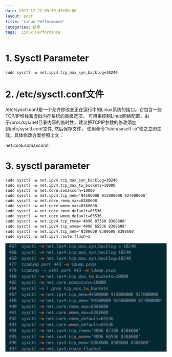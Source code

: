 ```yaml
---
date: 2017-12-22 09:50:47+00:00
layout: post
title: 'Linux Pefformance'
categories: 技术
tags:  Linux Performance
---
```


# 1. Sysctl Parameter
```
sudo sysctl -w net.ipv4.tcp_max_syn_backlog=10240

```
# 2. /etc/sysctl.conf文件

/etc/sysctl.conf是一个允许你改变正在运行中的Linux系统的接口。它包含一些TCP/IP堆栈和虚拟内存系统的高级选项，
可用来控制Linux网络配置，由于/proc/sys/net目录内容的临时性，建议把TCPIP参数的修改添加到/etc/sysctl.conf文件, 然后保存文件，
使用命令“/sbin/sysctl –p”使之立即生效。具体修改方案参照上文：

net.core.somaxconn

# 3. sysctl parameter

```
sudo sysctl -w net.ipv4.tcp_max_syn_backlog=10240
sudo sysctl -w net.ipv4.tcp_max_tw_buckets=10000
sudo sysctl -w net.core.somaxconn=10000
sudo sysctl -w net.ipv4.tcp_mem='94500000 915000000 927000000'
sudo sysctl -w net.core.rmem_max=8388608
sudo sysctl -w net.core.wmem_max=8388608
sudo sysctl -w net.core.rmem_default=65536
sudo sysctl -w net.core.wmem_default=65536
sudo sysctl -w net.ipv4.tcp_rmem='4096 87380 8388608'
sudo sysctl -w net.ipv4.tcp_wmem='4096 65536 8388608'
sudo sysctl -w net.ipv4.tcp_mem='8388608 8388608 8388608'
sudo sysctl -w net.ipv4.route.flush=1
```

![](../assets/linux-performance-1.jpg)